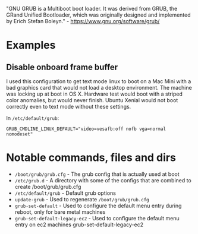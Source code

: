 "GNU GRUB is a Multiboot boot loader. It was derived from GRUB, the GRand Unified Bootloader, which was originally designed and implemented by Erich Stefan Boleyn." - <https://www.gnu.org/software/grub/>

# Examples

## Disable onboard frame buffer

I used this configuration to get text mode linux to boot on a Mac Mini with a bad graphics card that would not load a desktop environment. The machine was locking up at boot in OS X. Hardware test would boot with a striped color anomalies, but would never finish. Ubuntu Xenial would not boot correctly even to text mode without these settings.

In `/etc/default/grub`:

```
GRUB_CMDLINE_LINUX_DEFAULT="video=vesafb:off nofb vga=normal nomodeset"
```

# Notable commands, files and dirs

- `/boot/grub/grub.cfg` - The grub config that is actually used at boot
- `/etc/grub.d` - A directory with some of the configs that are combined to create /boot/grub/grub.cfg
- `/etc/default/grub` - Default grub options
- `update-grub` - Used to regenerate `/boot/grub/grub.cfg`
- `grub-set-default` - Used to configure the default menu entry during reboot, only for bare metal machines
- `grub-set-default-legacy-ec2` - Used to configure the default menu entry on ec2 machines grub-set-default-legacy-ec2
